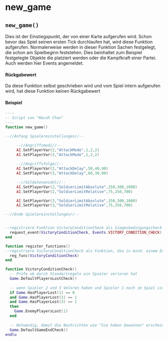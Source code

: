 # new\_game

## `new_game()`

Dies ist der Einstiegspunkt, der von einer Karte aufgerufen wird. Schon bevor das Spiel seinen ersten Tick durchlaufen hat, wird diese Funktion aufgerufen. Normalerweise werden in dieser Funktion Sachen festgelegt, die schon am Spielbeginn feststehen. Dies beinhaltet zum Beispiel festgelegte Objekte die platziert werden oder die Kampfkraft einer Partei. Auch werden hier Events angemeldet.

#### Rückgabewert

Da diese Funktion selbst geschrieben wird und vom Spiel intern aufgerufen wird, hat diese Funktion keinen Rückgabewert

#### Beispiel

```lua
----
-- Script von "Wacah Chan"
----
function new_game()

--//Anfang Spielereinstellungen//--

     --//Angriffsmodi//--
     AI.SetPlayerVar(2,"AttackMode",1,2,2)
     AI.SetPlayerVar(3,"AttackMode",1,2,2)
   
     --//Angriffsfolge//--
     AI.SetPlayerVar(2,"AttackDelay",50,40,90)
     AI.SetPlayerVar(3,"AttackDelay",60,30,90)

     --//Soldatenanzahl//--
     AI.SetPlayerVar(2,"SoldierLimitAbsolute",150,300,1000)
     AI.SetPlayerVar(2,"SoldierLimitRelative",75,250,700)

     AI.SetPlayerVar(3,"SoldierLimitAbsolute",150,300,1000)
     AI.SetPlayerVar(3,"SoldierLimitRelative",75,250,700)

--//Ende Spielereinstellungen//--


--registriere Funktion VictoryConditionCheck als Siegesbedingungscheck
  request_event(VictoryConditionCheck, Events.VICTORY_CONDITION_CHECK)
end

function register_functions()
--registriere VictoryConditionCheck als Funktion, die in mind. einem Event vorkommt
  reg_func(VictoryConditionCheck)
end

function VictoryConditionCheck()
  -- Prüfe ob durch Standartregeln ein Spieler verloren hat
  Game.DefaultPlayersLostCheck()
 
  -- wenn Spieler 2 und 3 Veloren haben und Spieler 1 noch im Spiel ist, verlieren alle Gegner von 1
  if Game.HasPlayerLost(1) == 0
  and Game.HasPlayerLost(2) == 1
  and Game.HasPlayerLost(3) == 1
  then
    Game.EnemyPlayersLost(1)
  end
 
  -- Notwendig, damit die Nachrichten wie "Sie haben Gewonnen" erscheinen
  Game.DefaultGameEndCheck()
endlu
```

